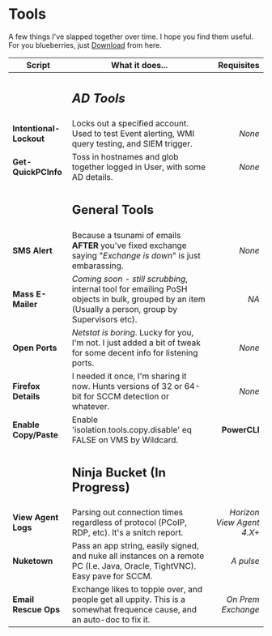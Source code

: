 # Tools
A few things I've slapped together over time.  I hope you find them useful.
For you blueberries, just [Download](https://github.com/BlueTeamNinja/Tools/archive/master.zip "The path to greatness")  from here.  

**Script** | What it does... | Requisites
---|---|---:
||<h2> *AD Tools* |
  **Intentional-Lockout** |  Locks out a specified account.  Used to test Event alerting, WMI query testing, and SIEM trigger. | *None*
 **Get-QuickPCInfo** |  Toss in hostnames and glob together logged in User, with some AD details. | *None*
||<h2> General Tools|
**SMS Alert** | Because a tsunami of emails **AFTER** you've fixed exchange saying "*Exchange is down*" is just embarassing.  | *None*
**Mass E-Mailer** | *Coming soon - still scrubbing*, internal tool for emailing PoSH objects in bulk, grouped by an item (Usually a person, group by Supervisors etc).  | *NA*
**Open Ports** | _Netstat is boring_.  Lucky for you, I'm not.  I just added a bit of tweak for some decent info for listening ports. | *None*
**Firefox Details** | I needed it once, I'm sharing it now.  Hunts versions of 32 or 64-bit for SCCM detection or whatever. | *None*
**Enable Copy/Paste** | Enable 'isolation.tools.copy.disable' eq FALSE on VMS by Wildcard. | **PowerCLI**
||<h2> Ninja Bucket (In Progress)|
**View Agent Logs** | Parsing out connection times regardless of protocol (PCoIP, RDP, etc). It's a snitch report.  | *Horizon View Agent 4.X+*
**Nuketown** | Pass an app string, easily signed, and nuke all instances on a remote PC (I.e. Java, Oracle, TightVNC).  Easy pave for SCCM. | *A pulse*
**Email Rescue Ops** | Exchange likes to topple over, and people get all uppity.  This is a somewhat frequence cause, and an auto-doc to fix it.  | *On Prem Exchange*


